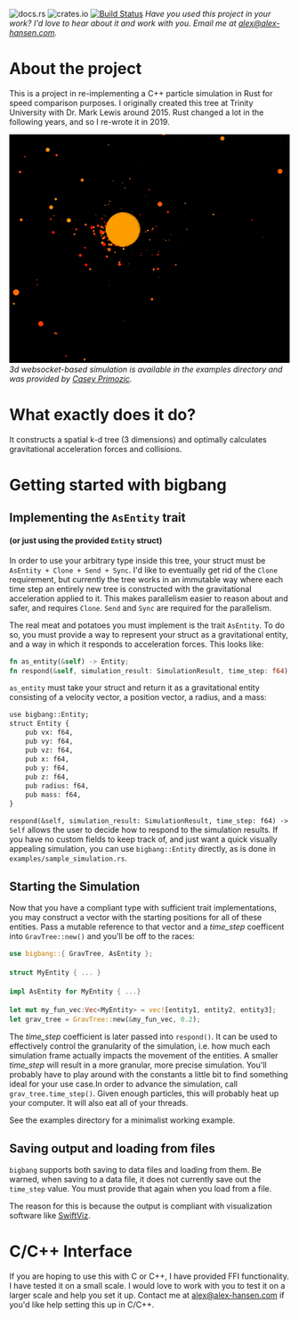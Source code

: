 ![docs.rs](https://docs.rs/bigbang/badge.svg)
![crates.io](https://img.shields.io/crates/v/bigbang.svg)
[![Build Status](https://travis-ci.org/sezna/bigbang.svg?branch=master)](https://travis-ci.org/sezna/bigbang)
_Have you used this project in your work? I'd love to hear about it and work with you. Email me at [alex@alex-hansen.com](mailto:alex@alex-hansen.com)._

# About the project
This is a project in re-implementing a C++ particle simulation in Rust for speed comparison purposes. I originally created this tree at Trinity University with Dr. Mark Lewis around 2015. Rust changed a lot in the following years, and so I re-wrote it in 2019. 


![example in 3d](./3d_example.gif)
_3d websocket-based simulation is available in the examples directory and was provided by [Casey Primozic](https://cprimozic.net/)._

# What exactly does it do?
It constructs a spatial k-d tree (3 dimensions) and optimally calculates gravitational acceleration forces and collisions.

# Getting started with bigbang
## Implementing the `AsEntity` trait
#### (or just using the provided `Entity` struct)
In order to use your arbitrary type inside this tree, your struct must be `AsEntity + Clone + Send + Sync`. I'd like to eventually get rid of the `Clone` requirement, but currently the tree works in an immutable way where each time step an entirely new tree is constructed with the gravitational acceleration applied to it. This makes parallelism easier to reason about and safer, and requires `Clone`. `Send` and `Sync` are required for the parallelism. 

The real meat and potatoes you must implement is the trait `AsEntity`. To do so, you must provide a way to represent your struct as a gravitational entity, and a way in which it responds to acceleration forces. This looks like:

```rust
fn as_entity(&self) -> Entity;
fn respond(&self, simulation_result: SimulationResult, time_step: f64) -> Self;
```

`as_entity` must take your struct and return it as a gravitational entity consisting of a velocity vector, a position vector, a radius, and a mass:
```
use bigbang::Entity;
struct Entity {
    pub vx: f64,
    pub vy: f64,
    pub vz: f64,
    pub x: f64,
    pub y: f64,
    pub z: f64,
    pub radius: f64,
    pub mass: f64,
}
```

`respond(&self, simulation_result: SimulationResult, time_step: f64) -> Self` allows the user to decide how to respond to the simulation results. If you have no custom fields to keep track of, and just want a quick visually appealing simulation, you can use `bigbang::Entity` directly, as is done in `examples/sample_simulation.rs`. 

## Starting the Simulation
Now that you have a compliant type with sufficient trait implementations, you may construct a vector with the starting positions for all of these entities. Pass a mutable reference to that vector and a _time\_step_ coefficent into `GravTree::new()` and you'll be off to the races:
```rust
use bigbang::{ GravTree, AsEntity };

struct MyEntity { ... }

impl AsEntity for MyEntity { ...}

let mut my_fun_vec:Vec<MyEntity> = vec![entity1, entity2, entity3];
let grav_tree = GravTree::new(&my_fun_vec, 0.2);
```

The _time\_step_ coefficient is later passed into `respond()`. It can be used to effectively control the granularity of the simulation, i.e. how much each simulation frame actually impacts the movement of the entities. A smaller _time\_step_ will result in a more granular, more precise simulation. You'll probably have to play around with the constants a little bit to find something ideal for your use case.In order to advance the simulation, call `grav_tree.time_step()`. Given enough particles, this will probably heat up your computer. It will also eat all of your threads. 

See the examples directory for a minimalist working example.

## Saving output and loading from files

`bigbang` supports both saving to data files and loading from them. Be warned, when saving to a data file, it does not currently save out the `time_step` value. You must provide that again when you load from a file.

The reason for this is because the output is compliant with visualization software like [SwiftViz](https://github.com/MarkCLewis/SwiftVis2).
# C/C++ Interface
If you are hoping to use this with C or C++, I have provided FFI functionality. I have tested it on a small scale. I would love to work with you to test it on a larger scale and help you set it up. Contact me at [alex@alex-hansen.com](mailto:alex@alex-hansen.com) if you'd like help setting this up in C/C++. 

